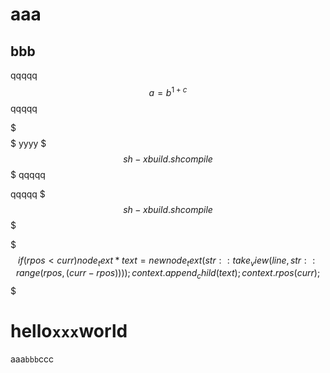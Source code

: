 # aaa

## bbb

qqqqq $$a=b^{1+c}$$ qqqqq

$$$
$$$
yyyy
$$$
sh -x build.sh compile
$$$
qqqqq

qqqqq
$$$
sh -x build.sh compile
$$$

$$$
if (rpos < curr) {
node_text* text = new node_text(str::take_view(line, str::range(rpos, (curr - rpos))));
context.append_child(text);
context.rpos(curr);
}
$$$

# hello`xxx`world

aaa`bbb`ccc
